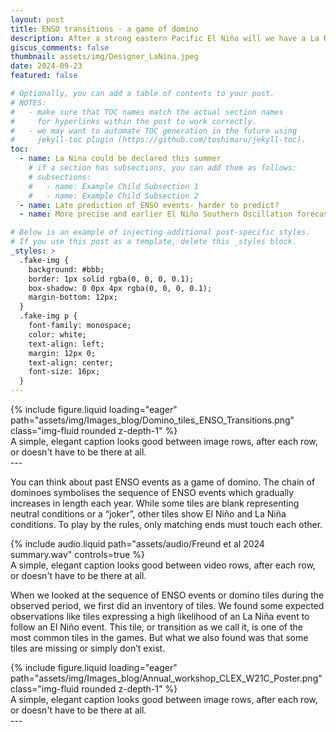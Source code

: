 ```yaml
---
layout: post
title: ENSO transitions - a game of domino
description: After a strong eastern Pacific El Niño will we have a La Niña developing in 2024
giscus_comments: false
thumbnail: assets/img/Designer_LaNina.jpeg
date: 2024-09-23
featured: false

# Optionally, you can add a table of contents to your post.
# NOTES:
#   - make sure that TOC names match the actual section names
#     for hyperlinks within the post to work correctly.
#   - we may want to automate TOC generation in the future using
#     jekyll-toc plugin (https://github.com/toshimaru/jekyll-toc).
toc:
  - name: La Nina could be declared this summer
    # if a section has subsections, you can add them as follows:
    # subsections:
    #   - name: Example Child Subsection 1
    #   - name: Example Child Subsection 2
  - name: Late prediction of ENSO events- harder to predict?
  - name: More precise and earlier El Niño Southern Oscillation forecasts

# Below is an example of injecting additional post-specific styles.
# If you use this post as a template, delete this _styles block.
_styles: >
  .fake-img {
    background: #bbb;
    border: 1px solid rgba(0, 0, 0, 0.1);
    box-shadow: 0 0px 4px rgba(0, 0, 0, 0.1);
    margin-bottom: 12px;
  }
  .fake-img p {
    font-family: monospace;
    color: white;
    text-align: left;
    margin: 12px 0;
    text-align: center;
    font-size: 16px;
  }
---
```


<div class="row mt-3">
    <div class="col-sm mt-3 mt-md-0">
        {% include figure.liquid loading="eager" path="assets/img/Images_blog/Domino_tiles_ENSO_Transitions.png" class="img-fluid rounded z-depth-1" %}
    </div>
</div>
<div class="caption">
    A simple, elegant caption looks good between image rows, after each row, or doesn't have to be there at all.
</div>
---

You can think about past ENSO events as a game of domino.  The chain of dominoes symbolises the sequence of ENSO events which gradually increases in length each year. While some tiles are blank representing neutral conditions or a “joker”, other tiles show El Niño and La Niña conditions. To play by the rules, only matching ends must touch each other. 

<div class="row mt-3">
    <div class="col-sm mt-3 mt-md-0">
        {% include audio.liquid path="assets/audio/Freund et al 2024 summary.wav" controls=true %}
    </div>
</div>
<div class="caption">
    A simple, elegant caption looks good between video rows, after each row, or doesn't have to be there at all.
</div>

When we looked at the sequence of ENSO events or domino tiles during the observed period, we first did an inventory of tiles. We found some expected observations like tiles expressing a high likelihood of an La Niña event to follow an El Niño event. This tile, or transition as we call it, is one of the most common tiles in the games.  But what we also found was that some tiles are missing or simply don’t exist. 

<div class="row mt-3">
    <div class="col-sm mt-3 mt-md-0">
        {% include figure.liquid loading="eager" path="assets/img/Images_blog/Annual_workshop_CLEX_W21C_Poster.png" class="img-fluid rounded z-depth-1" %}
    </div>
</div>
<div class="caption">
    A simple, elegant caption looks good between image rows, after each row, or doesn't have to be there at all.
</div>
---




